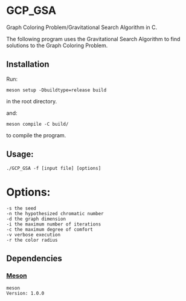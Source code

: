 # GCP_GSA
Graph Coloring Problem/Gravitational Search Algorithm in C.

The following program uses the Gravitational Search Algorithm to find
solutions to the Graph Coloring Problem.

## Installation
Run:

```
meson setup -Dbuildtype=release build
```
in the root directory.

and:

```
meson compile -C build/
```
to compile the program.


## Usage:
```
./GCP_GSA -f [input file] [options]
```
# Options:
```
-s the seed
-n the hypothesized chromatic number
-d the graph dimension
-i the maximum number of iterations
-c the maximum degree of comfort
-v verbose execution
-r the color radius
```

## Dependencies

### [Meson](https://www.sqlite.org/download.html)
```
meson
Version: 1.0.0
```
